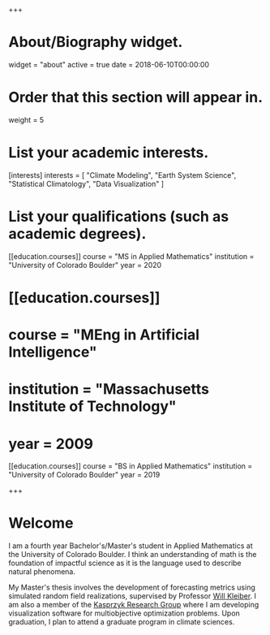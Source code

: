 +++
# About/Biography widget.
widget = "about"
active = true
date = 2018-06-10T00:00:00

# Order that this section will appear in.
weight = 5

# List your academic interests.
[interests]
  interests = [
    "Climate Modeling",
    "Earth System Science",
    "Statistical Climatology",
    "Data Visualization"
  ]

# List your qualifications (such as academic degrees).
[[education.courses]]
  course = "MS in Applied Mathematics"
  institution = "University of Colorado Boulder"
  year = 2020

# [[education.courses]]
#   course = "MEng in Artificial Intelligence"
#   institution = "Massachusetts Institute of Technology"
#   year = 2009

[[education.courses]]
  course = "BS in Applied Mathematics"
  institution = "University of Colorado Boulder"
  year = 2019

+++

# Welcome

I am a fourth year Bachelor's/Master's student in Applied Mathematics at the University of Colorado Boulder. I think an understanding of math is the foundation of impactful science as it is the language used to describe natural phenomena.

My Master's thesis involves the development of forecasting metrics using simulated random field realizations, supervised by Professor [Will Kleiber](http://amath.colorado.edu/faculty/kleiberw/). I am also a member of the [Kasprzyk Research Group](https://www.colorado.edu/lab/krg/) where I am developing visualization software for multiobjective optimization problems. Upon graduation, I plan to attend a graduate program in climate sciences.
